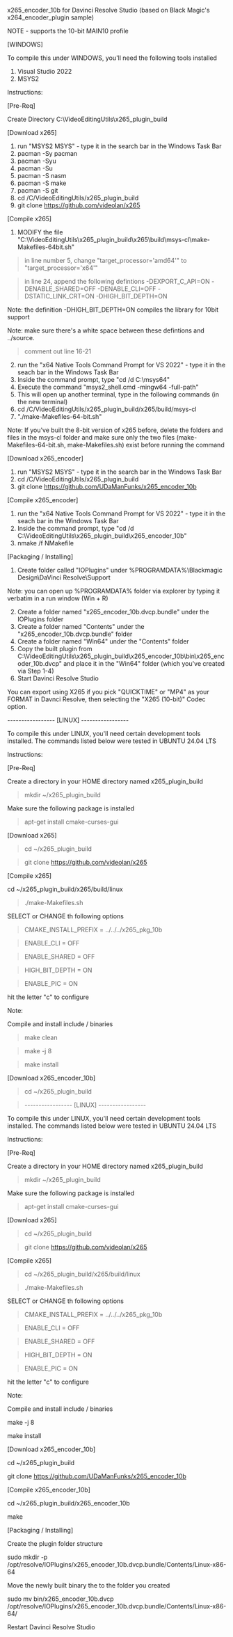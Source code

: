 x265_encoder_10b for Davinci Resolve Studio (based on Black Magic's x264_encoder_plugin sample)

NOTE - supports the 10-bit MAIN10 profile

[WINDOWS]

To compile this under WINDOWS, you'll need the following tools installed

1) Visual Studio 2022
2) MSYS2

Instructions:

[Pre-Req]

Create Directory C:\VideoEditingUtils\x265_plugin_build

[Download x265]

1) run "MSYS2 MSYS" - type it in the search bar in the Windows Task Bar
2) pacman -Sy pacman
3) pacman -Syu
4) pacman -Su
5) pacman -S nasm
6) pacman -S make
7) pacman -S git
8) cd /C/VideoEditingUtils/x265_plugin_build   
90) git clone https://github.com/videolan/x265

[Compile x265]

1) MODIFY the file "C:\VideoEditingUtils\x265_plugin_build\x265\build\msys-cl\make-Makefiles-64bit.sh"

> in line number 5, change "target_processor='amd64'" to "target_processor='x64'"

> in line 24, append the following defintions -DEXPORT_C_API=ON -DENABLE_SHARED=OFF -DENABLE_CLI=OFF -DSTATIC_LINK_CRT=ON -DHIGH_BIT_DEPTH=ON

Note: the definition -DHIGH_BIT_DEPTH=ON compiles the library for 10bit support

Note: make sure there's a white space between these defintions and ../source.  

> comment out line 16-21

2) run the "x64 Native Tools Command Prompt for VS 2022" - type it in the seach bar in the Windows Task Bar
3) Inside the command prompt, type "cd /d C:\msys64"
4) Execute the command "msys2_shell.cmd -mingw64 -full-path"
5) This will open up another terminal, type in the following commands (in the new terminal)
6) cd /C/VideoEditingUtils/x265_plugin_build/x265/build/msys-cl
7) "./make-Makefiles-64-bit.sh"

Note: If you've built the 8-bit version of x265 before, delete the folders and files in the msys-cl folder and make sure only the two files (make-Makefiles-64-bit.sh, make-Makefiles.sh) exist before running the command

[Download x265_encoder]

1) run "MSYS2 MSYS" - type it in the search bar in the Windows Task Bar
2) cd /C/VideoEditingUtils/x265_plugin_build
3) git clone https://github.com/UDaManFunks/x265_encoder_10b

[Compile x265_encoder]

1) run the "x64 Native Tools Command Prompt for VS 2022" - type it in the seach bar in the Windows Task Bar
2) Inside the command prompt, type "cd /d C:\VideoEditingUtils\x265_plugin_build\x265_encoder_10b"
3) nmake /f NMakefile
   
[Packaging / Installing]

1) Create folder called "IOPlugins" under %PROGRAMDATA%\Blackmagic Design\DaVinci Resolve\Support

  Note: you can open up %PROGRAMDATA% folder via explorer by typing it verbatim in a run window (Win + R) 

2) Create a folder named "x265_encoder_10b.dvcp.bundle" under the IOPlugins folder
3) Create a folder named "Contents" under the "x265_encoder_10b.dvcp.bundle" folder
4) Create a folder named "Win64" under the "Contents" folder
5) Copy the built plugin from C:\VideoEditingUtils\x265_plugin_build\x265_encoder_10b\bin\x265_encoder_10b.dvcp" and place it in the "Win64" folder (which you've created via Step 1-4)
6) Start Davinci Resolve Studio
   
You can export using X265 if you pick "QUICKTIME" or "MP4" as your FORMAT in Davnci Resolve, then selecting the "X265 (10-bit)" Codec option.

----------------- [LINUX] -----------------

To compile this under LINUX, you'll need certain development tools installed. The commands listed below were tested in UBUNTU 24.04 LTS

Instructions:

[Pre-Req]

Create a directory in your HOME directory named x265_plugin_build

> mkdir ~/x265_plugin_build

Make sure the following package is installed

> apt-get install cmake-curses-gui

[Download x265]

> cd ~/x265_plugin_build

> git clone https://github.com/videolan/x265

[Compile x265]

cd ~/x265_plugin_build/x265/build/linux

> ./make-Makefiles.sh

SELECT or CHANGE th following options

> CMAKE_INSTALL_PREFIX = ../../../x265_pkg_10b

> ENABLE_CLI = OFF

> ENABLE_SHARED = OFF

> HIGH_BIT_DEPTH = ON

> ENABLE_PIC = ON

hit the letter "c" to configure

Note:

Compile and install include / binaries

> make clean

> make -j 8

> make install

[Download x265_encoder_10b]

> cd ~/x265_plugin_build

> ----------------- [LINUX] -----------------

To compile this under LINUX, you'll need certain development tools installed. The commands listed below were tested in UBUNTU 24.04 LTS

Instructions:

[Pre-Req]

Create a directory in your HOME directory named x265_plugin_build

> mkdir ~/x265_plugin_build

Make sure the following package is installed

> apt-get install cmake-curses-gui

[Download x265]

> cd ~/x265_plugin_build

> git clone https://github.com/videolan/x265

[Compile x265]

> cd ~/x265_plugin_build/x265/build/linux

> ./make-Makefiles.sh

SELECT or CHANGE th following options

> CMAKE_INSTALL_PREFIX = ../../../x265_pkg_10b

> ENABLE_CLI = OFF

> ENABLE_SHARED = OFF

> HIGH_BIT_DEPTH = ON

> ENABLE_PIC = ON

hit the letter "c" to configure

Note:

Compile and install include / binaries

make -j 8

make install

[Download x265_encoder_10b]

cd ~/x265_plugin_build

git clone https://github.com/UDaManFunks/x265_encoder_10b

[Compile x265_encoder_10b]

cd ~/x265_plugin_build/x265_encoder_10b

make

[Packaging / Installing]

Create the plugin folder structure

sudo mkdir -p /opt/resolve/IOPlugins/x265_encoder_10b.dvcp.bundle/Contents/Linux-x86-64

Move the newly built binary the to the folder you created

sudo mv bin/x265_encoder_10b.dvcp /opt/resolve/IOPlugins/x265_encoder_10b.dvcp.bundle/Contents/Linux-x86-64/

Restart Davinci Resolve Studio
